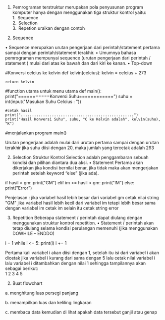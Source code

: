 1. Pemrograman terstruktur merupakan pola penyusunan  program  komputer hanya dengan menggunakan tiga struktur kontrol yaitu:    
1.  Sequence    
2.  Selection    
3.  Repetion
uraikan dengan contoh 

1. Sequence

• Sequence merupakan urutan pengerjaan dari
perintah/statement pertama sampai dengan
perintah/statement terakhir.
• Umumnya bahasa pemrograman mempunyai
sequence (urutan pengerjaan dari perintah /
statement ) mulai dari atas ke bawah dan dari kiri
ke kanan.
• Top-down

#Konversi celcius ke kelvin
def kelvin(celcius):
    kelvin = celcius + 273

    return kelvin

#function utama untuk menu utama
def main():
    print("===========Konversi Suhu============")
    suhu = int(input("Masukan Suhu Celcius : "))

    #cetak hasil
    print("...................................................")	
    print("Hasil Konversi Suhu", suhu, "C ke Kelvin adalah", kelvin(suhu), "K")

#menjalankan program
main()

Urutan pengerjaan adalah mulai dari urutan pertama sampai dengan urutan terakhir
jika suhu diisi dengan 20, maka jumlah yang tercetak adalah 293  


2. Selection
Struktur Kontrol Selection adalah penggambaran
sebuah kondisi dan pilihan diantara dua aksi.
• Statement Pertama akan dikerjakan jika kondisi
bernilai benar, jika tidak maka akan mengerjakan
perintah setelah keyword “else” (jika ada).

if hasil > gm:
    print("GM")
elif im <= hasil < gm:
    print("IM")
else:
    print("Error")

Penjelasan :
jika variabel hasil lebih besar dari variabel gm
cetak nilai string "GM" jika variabel hasil lebih kecil dari variabel im
tetapi lebih besar sama dengan variabel im cetak im
selain itu cetak string error


3. Repetition
Beberapa statement / perintah dapat diulang
dengan menggunakan struktur kontrol repetition.
• Statement / perintah akan tetap diulang selama
kondisi perulangan memenuhi (jika menggunakan
DOWHILE – ENDDO)

i = 1
while i <= 5:
  print(i)
  i += 1

Pertama kali variabel i akan diisi dengan 1, setelah itu isi dari variabel i akan dicetak jika variabel i kurang dari sama dengan 5 
lalu cetak nilai variabel i lalu variabel i ditambahkan dengan nilai 1
sehingga tampilannya akan sebagai berikut:   
1 
2 
3 
4
5

2.  Buat flowchart

a. menghitung luas persegi panjang


b. menampilkan luas dan keliling lingkaran


c. membaca data kemudian di lihat apakah data tersebut ganjil atau genap 

